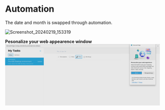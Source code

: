 # Automation
The date and month is swapped through automation.


![Screenshot_20240219_153319](https://github.com/Keerthana-17/Automation/assets/70113034/b495493d-14d3-4493-8753-ce3d1b73664f)

**Pesonalize your web appearence window**
![Screenshot_20240411_164455](https://github.com/Keerthana-17/Automation/blob/main/Screenshot_20240411_145915.png)
